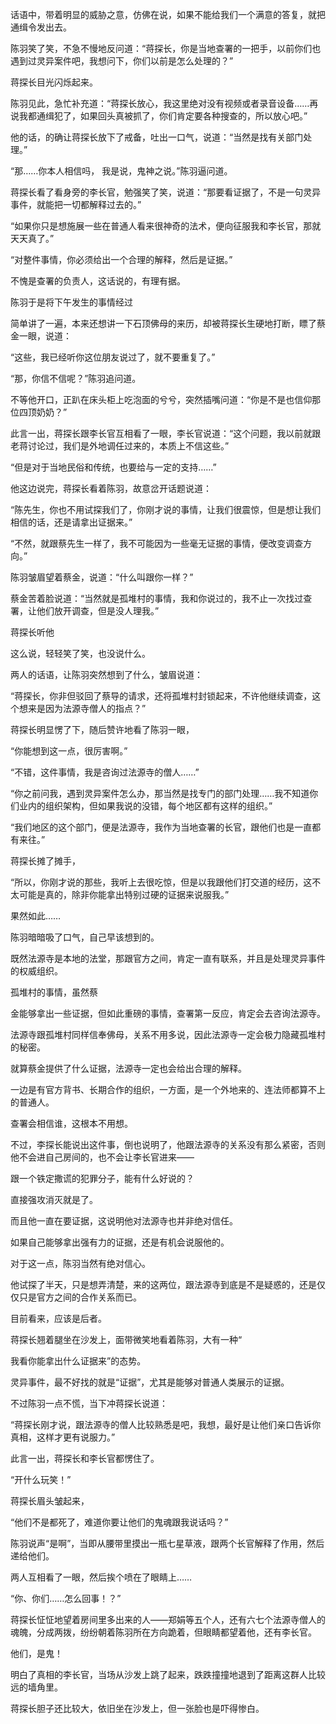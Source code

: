 话语中，带着明显的威胁之意，仿佛在说，如果不能给我们一个满意的答复，就把通缉令发出去。

陈羽笑了笑，不急不慢地反问道：“蒋探长，你是当地查署的一把手，以前你们也遇到过灵异案件吧，我想问下，你们以前是怎么处理的？”

蒋探长目光闪烁起来。

陈羽见此，急忙补充道：“蒋探长放心，我这里绝对没有视频或者录音设备……再说我都通缉犯了，如果回头真被抓了，你们肯定要各种搜查的，所以放心吧。”

他的话，的确让蒋探长放下了戒备，吐出一口气，说道：“当然是找有关部门处理。”

“那……你本人相信吗， 我是说，鬼神之说。”陈羽逼问道。

蒋探长看了看身旁的李长官，勉强笑了笑，说道：“那要看证据了，不是一句灵异事件，就能把一切都解释过去的。”

“如果你只是想施展一些在普通人看来很神奇的法术，便向征服我和李长官，那就天天真了。”

“对整件事情，你必须给出一个合理的解释，然后是证据。”

不愧是查署的负责人，这话说的，有理有据。

陈羽于是将下午发生的事情经过

简单讲了一遍，本来还想讲一下石顶佛母的来历，却被蒋探长生硬地打断，瞟了蔡金一眼，说道：

“这些，我已经听你这位朋友说过了，就不要重复了。”

“那，你信不信呢？”陈羽追问道。

不等他开口，正趴在床头柜上吃泡面的兮兮，突然插嘴问道：“你是不是也信仰那位四顶奶奶？”

此言一出，蒋探长跟李长官互相看了一眼，李长官说道：“这个问题，我以前就跟老蒋讨论过，我们是外地调任过来的，本质上不信这些。”

“但是对于当地民俗和传统，也要给与一定的支持……”

他这边说完，蒋探长看着陈羽，故意岔开话题说道：

“陈先生，你也不用试探我们了，你刚才说的事情，让我们很震惊，但是想让我们相信的话，还是请拿出证据来。”

“不然，就跟蔡先生一样了，我不可能因为一些毫无证据的事情，便改变调查方向。”

陈羽皱眉望着蔡金，说道：“什么叫跟你一样？”

蔡金苦着脸说道：“当然就是孤堆村的事情，我和你说过的，我不止一次找过查署，让他们放开调查，但是没人理我。”

蒋探长听他

这么说，轻轻笑了笑，也没说什么。

两人的话语，让陈羽突然想到了什么，皱眉说道：

“蒋探长，你非但驳回了蔡导的请求，还将孤堆村封锁起来，不许他继续调查，这个想来是因为法源寺僧人的指点？”

蒋探长明显愣了下，随后赞许地看了陈羽一眼，

“你能想到这一点，很厉害啊。”

“不错，这件事情，我是咨询过法源寺的僧人……”

“你之前问我，遇到灵异案件怎么办，那当然是找专门的部门处理……我不知道你们业内的组织架构，但如果我说的没错，每个地区都有这样的组织。”

“我们地区的这个部门，便是法源寺，我作为当地查署的长官，跟他们也是一直都有来往。”

蒋探长摊了摊手，

“所以，你刚才说的那些，我听上去很吃惊，但是以我跟他们打交道的经历，这不太可能是真的，除非你能拿出特别过硬的证据来说服我。”

果然如此……

陈羽暗暗吸了口气，自己早该想到的。

既然法源寺是本地的法堂，那跟官方之间，肯定一直有联系，并且是处理灵异事件的权威组织。

孤堆村的事情，虽然蔡

金能够拿出一些证据，但如此重磅的事情，查署第一反应，肯定会去咨询法源寺。

法源寺跟孤堆村同样信奉佛母，关系不用多说，因此法源寺一定会极力隐藏孤堆村的秘密。

就算蔡金提供了什么证据，法源寺一定也会给出合理的解释。

一边是有官方背书、长期合作的组织，一方面，是一个外地来的、连法师都算不上的普通人。

查署会相信谁，这根本不用想。

不过，李探长能说出这件事，倒也说明了，他跟法源寺的关系没有那么紧密，否则他不会进自己房间的，也不会让李长官进来——

跟一个铁定撒谎的犯罪分子，能有什么好说的？

直接强攻消灭就是了。

而且他一直在要证据，这说明他对法源寺也并非绝对信任。

如果自己能够拿出强有力的证据，还是有机会说服他的。

对于这一点，陈羽当然有绝对信心。

他试探了半天，只是想弄清楚，来的这两位，跟法源寺到底是不是疑惑的，还是仅仅只是官方之间的合作关系而已。

目前看来，应该是后者。

蒋探长翘着腿坐在沙发上，面带微笑地看着陈羽，大有一种“

我看你能拿出什么证据来”的态势。

灵异事件，最不好找的就是“证据”，尤其是能够对普通人类展示的证据。

不过陈羽一点不慌，当下冲蒋探长说道：

“蒋探长刚才说，跟法源寺的僧人比较熟悉是吧，我想，最好是让他们亲口告诉你真相，这样才更有说服力。”

此言一出，蒋探长和李长官都愣住了。

“开什么玩笑！”

蒋探长眉头皱起来，

“他们不是都死了，难道你要让他们的鬼魂跟我说话吗？”

陈羽说声“是啊”，当即从腰带里摸出一瓶七星草液，跟两个长官解释了作用，然后递给他们。

两人互相看了一眼，然后挨个喷在了眼睛上……

“你、你们……怎么回事！？”

蒋探长怔怔地望着房间里多出来的人——郑娟等五个人，还有六七个法源寺僧人的魂魄，分成两拨，纷纷朝着陈羽所在方向跪着，但眼睛都望着他，还有李长官。

他们，是鬼！

明白了真相的李长官，当场从沙发上跳了起来，跌跌撞撞地退到了距离这群人比较远的墙角里。

蒋探长胆子还比较大，依旧坐在沙发上，但一张脸也是吓得惨白。
